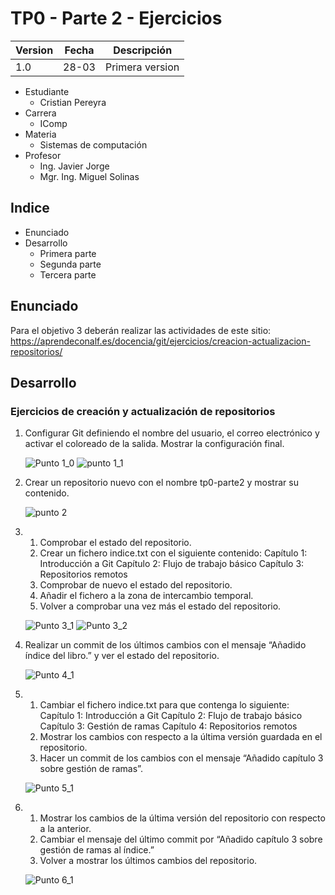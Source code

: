 # TP0 - Parte 2 - Ejercicios 

| Version  | Fecha   | Descripción     |
| -------- | ------- | --------------- |
| 1.0      | 28-03   | Primera version |

- Estudiante
  - Cristian Pereyra
- Carrera
  - IComp
- Materia
  - Sistemas de computación
- Profesor
  - Ing. Javier Jorge
  - Mgr. Ing. Miguel Solinas

## Indice
- Enunciado
- Desarrollo
  - Primera parte
  - Segunda parte
  - Tercera parte

## Enunciado
Para el objetivo 3 deberán realizar las actividades de este sitio: https://aprendeconalf.es/docencia/git/ejercicios/creacion-actualizacion-repositorios/

## Desarrollo

### Ejercicios de creación y actualización de repositorios

1. Configurar Git definiendo el nombre del usuario, el correo electrónico y activar el coloreado de la salida. Mostrar la configuración final.
   
   ![Punto 1_0](images/1_0.png)
   ![punto 1_1](images/1_1.png)

2. Crear un repositorio nuevo con el nombre tp0-parte2 y mostrar su contenido.
   
   ![punto 2](images/2_1.png)

3. 1. Comprobar el estado del repositorio.
   2. Crear un fichero indice.txt con el siguiente contenido:
        Capítulo 1: Introducción a Git
        Capítulo 2: Flujo de trabajo básico
        Capítulo 3: Repositorios remotos
    3. Comprobar de nuevo el estado del repositorio.
    4. Añadir el fichero a la zona de intercambio temporal.
    5. Volver a comprobar una vez más el estado del repositorio.
   
   ![Punto 3_1](images/3_1.png)
   ![Punto 3_2](images/3_2.png)

4.  Realizar un commit de los últimos cambios con el mensaje “Añadido índice del libro.” y ver el estado del repositorio.
   
    ![Punto 4_1](images/4_1.png)

5.  1.  Cambiar el fichero indice.txt para que contenga lo siguiente:
        Capítulo 1: Introducción a Git
        Capítulo 2: Flujo de trabajo básico
        Capítulo 3: Gestión de ramas
        Capítulo 4: Repositorios remotos
    2.  Mostrar los cambios con respecto a la última versión guardada en el repositorio.
    3.  Hacer un commit de los cambios con el mensaje “Añadido capítulo 3 sobre gestión de ramas”.

    ![Punto 5_1](images/5_1.png)

6.  1. Mostrar los cambios de la última versión del repositorio con respecto a la anterior.
    2. Cambiar el mensaje del último commit por “Añadido capítulo 3 sobre gestión de ramas al índice.”
    3. Volver a mostrar los últimos cambios del repositorio.

    ![Punto 6_1](images/6_1.png)
